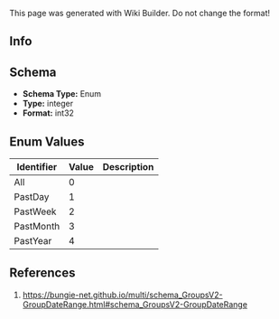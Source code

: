 <span class="wiki-builder">This page was generated with Wiki Builder. Do not change the format!</span>

## Info

## Schema
* **Schema Type:** Enum
* **Type:** integer
* **Format:** int32

## Enum Values
Identifier | Value | Description
---------- | ----- | -----------
All | 0 | 
PastDay | 1 | 
PastWeek | 2 | 
PastMonth | 3 | 
PastYear | 4 | 

## References
1. https://bungie-net.github.io/multi/schema_GroupsV2-GroupDateRange.html#schema_GroupsV2-GroupDateRange
